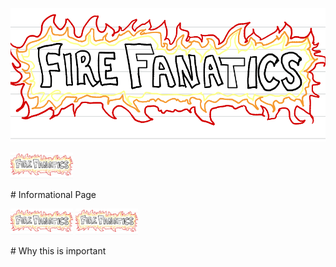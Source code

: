 ![image](image1.png)
<p float="left">
  <img src="image1.png" width="100" />
</p>
# Informational Page
<p float="left">
  <img src="image1.png" width="100" />
  <img src="image1.png" width="100" /> 
</p>
# Why this is important 
